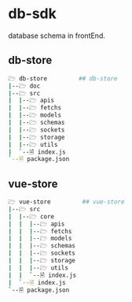 # db-sdk
database schema in frontEnd.

## db-store

```bash
🗁 db-store         ## db-store
|--🗁 doc
|--🗁 src
|  |--🗁 apis
|  |--🗁 fetchs
|  |--🗁 models
|  |--🗁 schemas
|  |--🗁 sockets
|  |--🗁 storage
|  |--🗁 utils
|  `--🗎 index.js
`--🗎 package.json
```

## vue-store

```bash
🗁 vue-store         ## vue-store
|--🗁 src
|  |--🗁 core
|  |  |--🗁 apis
|  |  |--🗁 fetchs
|  |  |--🗁 models
|  |  |--🗁 schemas
|  |  |--🗁 sockets
|  |  |--🗁 storage
|  |  |--🗁 utils
|  |  `--🗎 index.js
|  `--🗎 index.js
`--🗎 package.json
```
